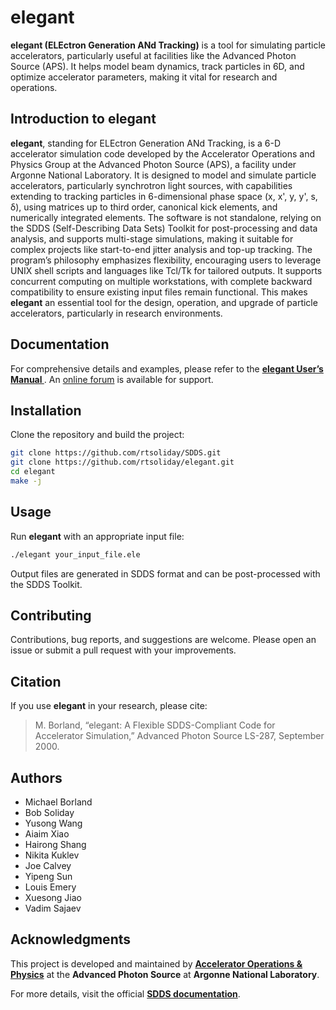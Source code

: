 # elegant

**elegant (ELEctron Generation ANd Tracking)** is a tool for simulating particle accelerators, particularly useful at facilities like the Advanced Photon Source (APS). It helps model beam dynamics, track particles in 6D, and optimize accelerator parameters, making it vital for research and operations.

## Introduction to elegant

**elegant**, standing for ELEctron Generation ANd Tracking, is a 6-D accelerator simulation code developed by the Accelerator Operations and Physics Group at the Advanced Photon Source (APS), a facility under Argonne National Laboratory. It is designed to model and simulate particle accelerators, particularly synchrotron light sources, with capabilities extending to tracking particles in 6-dimensional phase space (x, x', y, y', s, δ), using matrices up to third order, canonical kick elements, and numerically integrated elements. The software is not standalone, relying on the SDDS (Self-Describing Data Sets) Toolkit for post-processing and data analysis, and supports multi-stage simulations, making it suitable for complex projects like start-to-end jitter analysis and top-up tracking.
The program’s philosophy emphasizes flexibility, encouraging users to leverage UNIX shell scripts and languages like Tcl/Tk for tailored outputs. It supports concurrent computing on multiple workstations, with complete backward compatibility to ensure existing input files remain functional. This makes **elegant** an essential tool for the design, operation, and upgrade of particle accelerators, particularly in research environments.

## Documentation

For comprehensive details and examples, please refer to the **[elegant User’s Manual ](https://ops.aps.anl.gov/manuals/elegant_latest/elegant.pdf)**.
An [online forum](https://www3.aps.anl.gov/forums/elegant) is available for support.

## Installation

Clone the repository and build the project:

```bash
git clone https://github.com/rtsoliday/SDDS.git
git clone https://github.com/rtsoliday/elegant.git
cd elegant
make -j
```

## Usage

Run **elegant** with an appropriate input file:

```bash
./elegant your_input_file.ele
```

Output files are generated in SDDS format and can be post-processed with the SDDS Toolkit.

## Contributing

Contributions, bug reports, and suggestions are welcome. Please open an issue or submit a pull request with your improvements.

## Citation

If you use **elegant** in your research, please cite:

> M. Borland, “elegant: A Flexible SDDS-Compliant Code for Accelerator Simulation,” Advanced Photon Source LS-287, September 2000.

## Authors
- Michael Borland
- Bob Soliday
- Yusong Wang
- Aiaim Xiao
- Hairong Shang
- Nikita Kuklev
- Joe Calvey
- Yipeng Sun
- Louis Emery
- Xuesong Jiao
- Vadim Sajaev

## Acknowledgments
This project is developed and maintained by **[Accelerator Operations & Physics](https://www.aps.anl.gov/Accelerator-Operations-Physics)** at the **Advanced Photon Source** at **Argonne National Laboratory**.

For more details, visit the official **[SDDS documentation](https://www.aps.anl.gov/Accelerator-Operations-Physics/Documentation)**.
